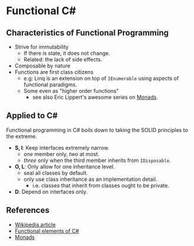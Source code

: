 # Functional C\#

## Characteristics of Functional Programming

- Strive for immutability
  - If there is state, it does not change.
  - Related: the lack of side effects.
- Composable by nature
- Functions are first class citizens
  - e.g: Linq is an extension on top of `IEnumerable` using aspects of functional paradigms.
  - Some even as "higher order functions"
    - see also Eric Lippert's awesome series on [Monads](https://ericlippert.com/2013/02/21/monads-part-one/).

## Applied to C\#

Functional programming in C\# boils down to taking the SOLID principles to the extreme.

- __S, I__: Keep interfaces extremely narrow.
  - _one_ member only, _two_ at most.
  - _three_ only when the third member inherits from `IDisposable`.
- __O, L__: Only allow for one inheritance level.
  - seal all classes by default.
  - only use class inheritance as an implementation detail.
    - i.e. classes that inherit from classes ought to be private.
- __D__: Depend on interfaces only.

## References

- [Wikipedia article](https://en.wikipedia.org/wiki/Functional_programming)
- [Functional elements of C#](https://en.wikipedia.org/wiki/C_Sharp_(programming_language)#Functional_programming)
- [Monads](https://ericlippert.com/2013/02/21/monads-part-one/)
